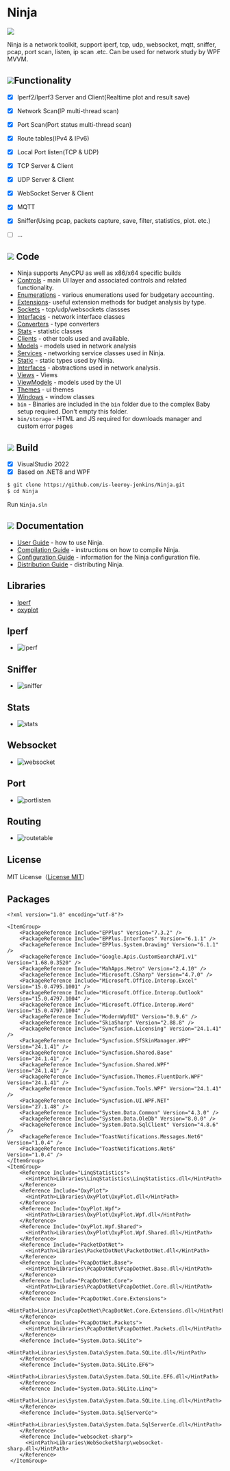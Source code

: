 # Ninja

![](https://github.com/is-leeroy-jenkins/Ninja/blob/master/Resources/Assets/GitHubImages/ProjectTemplate.png)

Ninja is a network toolkit, support iperf, tcp, udp, websocket, 
mqtt, sniffer, pcap, port scan, listen, ip scan .etc.
Can be used  for network study by WPF MVVM.


## ![](https://github.com/is-leeroy-jenkins/Ninja/blob/master/Resources/Assets/GitHubImages/features.png)Functionality

- [x] Iperf2/Iperf3 Server and Client(Realtime plot and result save)
- [x] Network Scan(IP multi-thread scan)
- [x] Port Scan(Port status multi-thread scan)
- [x] Route tables(IPv4 & IPv6)
- [x] Local Port listen(TCP & UDP)
- [x] TCP Server & Client
- [x] UDP Server & Client
- [x] WebSocket Server & Client
- [x] MQTT
- [x] Sniffer(Using pcap, packets capture, save, filter, statistics, plot. etc.)
- [ ] ...


## ![](https://github.com/is-leeroy-jenkins/Ninja/blob/master/Resources/Assets/GitHubImages/csharp.png) Code

- Ninja supports AnyCPU as well as x86/x64 specific builds
- [Controls](https://github.com/is-leeroy-jenkins/Ninja/tree/master/UI/Controls) - main UI layer and associated controls and related functionality.
- [Enumerations](https://github.com/is-leeroy-jenkins/Ninja/tree/master/Enumerations) - various enumerations used for budgetary accounting.
- [Extensions](https://github.com/is-leeroy-jenkins/Ninja/tree/master/Extensions)- useful extension methods for budget analysis by type.
- [Sockets](https://github.com/is-leeroy-jenkins/Ninja/tree/master/Network/Sockets) - tcp/udp/websockets classses
- [Interfaces](https://github.com/is-leeroy-jenkins/Ninja/tree/master/Network/Sockets) - network interface classes
- [Converters](https://github.com/is-leeroy-jenkins/Ninja/tree/master/Network/Converters) - type converters 
- [Stats](https://github.com/is-leeroy-jenkins/Ninja/tree/master/Network/Stats) - statistic classes 
- [Clients](https://github.com/is-leeroy-jenkins/Ninja/tree/master/Clients) - other tools used and available.
- [Models](https://github.com/is-leeroy-jenkins/Ninja/tree/master/Network/Models) - models used in network analysis
- [Services](https://github.com/is-leeroy-jenkins/Ninja/tree/master/Services) - networking service classes used in Ninja.
- [Static](https://github.com/is-leeroy-jenkins/Ninja/tree/master/Static) - static types used by Ninja.
- [Interfaces](https://github.com/is-leeroy-jenkins/Ninja/tree/master/Network/Interfaces) - abstractions used in network analysis.
- [Views](https://github.com/is-leeroy-jenkins/Ninja/tree/master/UI/Views) - Views
- [ViewModels](https://github.com/is-leeroy-jenkins/Ninja/tree/master/UI/ViewModels) - models used by the UI
- [Themes](https://github.com/is-leeroy-jenkins/Ninja/tree/master/UI/Themes) - ui themes 
- [Windows](https://github.com/is-leeroy-jenkins/Ninja/tree/master/UI/Windows) - window classes
- `bin` - Binaries are included in the `bin` folder due to the complex Baby setup required. Don't empty this folder.
- `bin/storage` - HTML and JS required for downloads manager and custom error pages

## ![](https://github.com/is-leeroy-jenkins/Ninja/blob/master/Resources/Assets/GitHubImages/tools.png) Build

- [x] VisualStudio 2022
- [x] Based on .NET8 and WPF

```bash
$ git clone https://github.com/is-leeroy-jenkins/Ninja.git
$ cd Ninja
```
Run `Ninja.sln`


## ![](https://github.com/is-leeroy-jenkins/Ninja/blob/master/Resources/Assets/GitHubImages/documentation.png) Documentation

- [User Guide](Resources/Github/Users.md) - how to use Ninja.
- [Compilation Guide](Resources/Github/Compilation.md) - instructions on how to compile Ninja.
- [Configuration Guide](Resources/Github/Configuration.md) - information for the Ninja configuration file. 
- [Distribution Guide](Resources/Github/Distribution.md) -  distributing Ninja.



## Libraries

* [Iperf](https://github.com/esnet/iperf)
* [oxyplot](https://github.com/oxyplot/oxyplot)

## Iperf
- ![iperf](https://github.com/is-leeroy-jenkins/Ninja/blob/master/Resources/Assets/DemoImages/iperf.png)

## Sniffer
- ![sniffer](https://github.com/is-leeroy-jenkins/Ninja/blob/master/Resources/Assets/DemoImages/sniffer.png)

## Stats
- ![stats](https://github.com/is-leeroy-jenkins/Ninja/blob/master/Resources/Assets/DemoImages/snifferstats.png)

## Websocket
- ![websocket](https://github.com/is-leeroy-jenkins/Ninja/blob/master/Resources/Assets/DemoImages/websocket.png)

## Port
- ![portlisten](https://github.com/is-leeroy-jenkins/Ninja/blob/master/Resources/Assets/DemoImages/portlisten.png)

## Routing
- ![routetable](https://github.com/is-leeroy-jenkins/Ninja/blob/master/Resources/Assets/DemoImages/routetable.png)

## License

MIT License（[License MIT](./LICENSE)）


## Packages
```
<?xml version="1.0" encoding="utf-8"?>

<ItemGroup>    
    <PackageReference Include="EPPlus" Version="7.3.2" />
    <PackageReference Include="EPPlus.Interfaces" Version="6.1.1" />
    <PackageReference Include="EPPlus.System.Drawing" Version="6.1.1" />
    <PackageReference Include="Google.Apis.CustomSearchAPI.v1" Version="1.68.0.3520" />
    <PackageReference Include="MahApps.Metro" Version="2.4.10" />
    <PackageReference Include="Microsoft.CSharp" Version="4.7.0" />
    <PackageReference Include="Microsoft.Office.Interop.Excel" Version="15.0.4795.1001" />
    <PackageReference Include="Microsoft.Office.Interop.Outlook" Version="15.0.4797.1004" />
    <PackageReference Include="Microsoft.Office.Interop.Word" Version="15.0.4797.1004" />
    <PackageReference Include="ModernWpfUI" Version="0.9.6" />
    <PackageReference Include="SkiaSharp" Version="2.88.8" />
    <PackageReference Include="Syncfusion.Licensing" Version="24.1.41" />
    <PackageReference Include="Syncfusion.SfSkinManager.WPF" Version="24.1.41" />
    <PackageReference Include="Syncfusion.Shared.Base" Version="24.1.41" />
    <PackageReference Include="Syncfusion.Shared.WPF" Version="24.1.41" />
    <PackageReference Include="Syncfusion.Themes.FluentDark.WPF" Version="24.1.41" />
    <PackageReference Include="Syncfusion.Tools.WPF" Version="24.1.41" />
    <PackageReference Include="Syncfusion.UI.WPF.NET" Version="27.1.48" />
    <PackageReference Include="System.Data.Common" Version="4.3.0" />
    <PackageReference Include="System.Data.OleDb" Version="8.0.0" />
    <PackageReference Include="System.Data.SqlClient" Version="4.8.6" />
    <PackageReference Include="ToastNotifications.Messages.Net6" Version="1.0.4" />
    <PackageReference Include="ToastNotifications.Net6" Version="1.0.4" />
</ItemGroup>  
<ItemGroup>
    <Reference Include="LinqStatistics">
      <HintPath>Libraries\LinqStatistics\LinqStatistics.dll</HintPath>
    </Reference>
    <Reference Include="OxyPlot">
      <HintPath>Libraries\OxyPlot\OxyPlot.dll</HintPath>
    </Reference>
    <Reference Include="OxyPlot.Wpf">
      <HintPath>Libraries\OxyPlot\OxyPlot.Wpf.dll</HintPath>
    </Reference>
    <Reference Include="OxyPlot.Wpf.Shared">
      <HintPath>Libraries\OxyPlot\OxyPlot.Wpf.Shared.dll</HintPath>
    </Reference>
    <Reference Include="PacketDotNet">
      <HintPath>Libraries\PacketDotNet\PacketDotNet.dll</HintPath>
    </Reference>
    <Reference Include="PcapDotNet.Base">
      <HintPath>Libraries\PcapDotNet\PcapDotNet.Base.dll</HintPath>
    </Reference>
    <Reference Include="PcapDotNet.Core">
      <HintPath>Libraries\PcapDotNet\PcapDotNet.Core.dll</HintPath>
    </Reference>
    <Reference Include="PcapDotNet.Core.Extensions">
      <HintPath>Libraries\PcapDotNet\PcapDotNet.Core.Extensions.dll</HintPath>
    </Reference>
    <Reference Include="PcapDotNet.Packets">
      <HintPath>Libraries\PcapDotNet\PcapDotNet.Packets.dll</HintPath>
    </Reference>
    <Reference Include="System.Data.SQLite">
      <HintPath>Libraries\System.Data\System.Data.SQLite.dll</HintPath>
    </Reference>
    <Reference Include="System.Data.SQLite.EF6">
      <HintPath>Libraries\System.Data\System.Data.SQLite.EF6.dll</HintPath>
    </Reference>
    <Reference Include="System.Data.SQLite.Linq">
      <HintPath>Libraries\System.Data\System.Data.SQLite.Linq.dll</HintPath>
    </Reference>
    <Reference Include="System.Data.SqlServerCe">
      <HintPath>Libraries\System.Data\System.Data.SqlServerCe.dll</HintPath>
    </Reference>
    <Reference Include="websocket-sharp">
      <HintPath>Libraries\WebSocketSharp\websocket-sharp.dll</HintPath>
    </Reference>
 </ItemGroup>
```